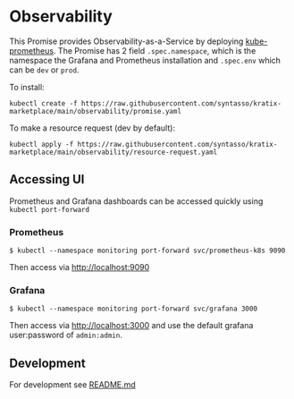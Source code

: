 # Observability

This Promise provides Observability-as-a-Service by deploying [kube-prometheus](https://github.com/prometheus-operator/kube-prometheus). The Promise has 2 field `.spec.namespace`,
which is the namespace the Grafana and Prometheus installation and `.spec.env` which can be `dev` or `prod`.

To install:
```
kubectl create -f https://raw.githubusercontent.com/syntasso/kratix-marketplace/main/observability/promise.yaml
```

To make a resource request (dev by default):
```
kubectl apply -f https://raw.githubusercontent.com/syntasso/kratix-marketplace/main/observability/resource-request.yaml
```


## Accessing UI

Prometheus and Grafana dashboards can be accessed quickly using `kubectl port-forward`

### Prometheus

```shell
$ kubectl --namespace monitoring port-forward svc/prometheus-k8s 9090
```

Then access via [http://localhost:9090](http://localhost:9090)

### Grafana

```shell
$ kubectl --namespace monitoring port-forward svc/grafana 3000
```

Then access via [http://localhost:3000](http://localhost:3000) and use the default grafana user:password of `admin:admin`.

## Development

For development see [README.md](./internal/README.md)
